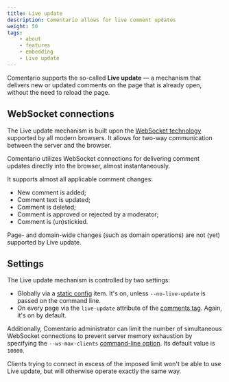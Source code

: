 ```yaml
---
title: Live update
description: Comentario allows for live comment updates
weight: 50
tags:
    - about
    - features
    - embedding
    - Live update
---
```


Comentario supports the so-called **Live update** — a mechanism that delivers new or updated comments on the page that is already open, without the need to reload the page.

<!--more-->

## WebSocket connections

The Live update mechanism is built upon the [WebSocket technology](https://developer.mozilla.org/en-US/docs/Web/API/WebSockets_API) supported by all modern browsers. It allows for two-way communication between the server and the browser.

Comentario utilizes WebSocket connections for delivering comment updates directly into the browser, almost instantaneously.

It supports almost all applicable comment changes:

* New comment is added;
* Comment text is updated;
* Comment is deleted;
* Comment is approved or rejected by a moderator;
* Comment is (un)stickied.

Page- and domain-wide changes (such as domain operations) are not (yet) supported by Live update.

## Settings

The Live update mechanism is controlled by two settings:

* Globally via a [static config](/configuration/backend/static) item. It's on, unless `--no-live-update` is passed on the command line.
* On every page via the `live-update` attribute of the [comments tag](/configuration/embedding/comments-tag). Again, it's on by default.

Additionally, Comentario administrator can limit the number of simultaneous WebSocket connections to prevent server memory exhaustion by specifying the `--ws-max-clients` [command-line option](/configuration/backend/static). Its default value is `10000`.

Clients trying to connect in excess of the imposed limit won't be able to use Live update, but will otherwise operate exactly the same way.
